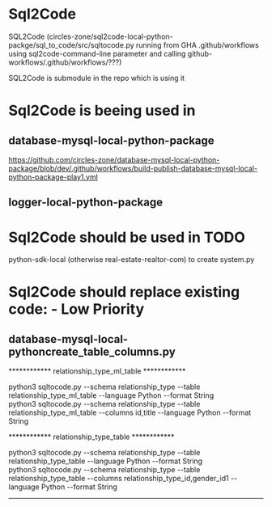 # Sql2Code

SQL2Code (circles-zone/sql2code-local-python-packge/sql_to_code/src/sqltocode.py running from GHA .github/workflows using sql2code-command-line parameter and calling github-workflows/.github/workflows/???)

SQL2Code is submodule in the repo which is using it

# Sql2Code is beeing used in
## database-mysql-local-python-package
https://github.com/circles-zone/database-mysql-local-python-package/blob/dev/.github/workflows/build-publish-database-mysql-local-python-package-play1.yml

## logger-local-python-package

# Sql2Code should be used in TODO
python-sdk-local (otherwise real-estate-realtor-com) to create system.py

# Sql2Code should replace existing code: - Low Priority
## database-mysql-local-pythoncreate_table_columns.py 

************ relationship_type_ml_table ************

python3 sqltocode.py --schema relationship_type --table relationship_type_ml_table --language Python --format String  
python3 sqltocode.py --schema relationship_type --table relationship_type_ml_table --columns id,title --language Python --format String  

************ relationship_type_table ************

python3 sqltocode.py --schema relationship_type --table relationship_type_table --language Python --format String  
python3 sqltocode.py --schema relationship_type --table relationship_type_table --columns relationship_type_id,gender_id1 --language Python --format String  

------------------------------------------------------------------------------------------------------
